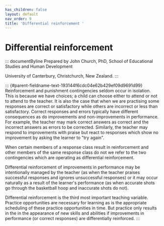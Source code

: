 ```yaml
---
has_children: false
layout: default
nav_order: 9
title: 'Differential reinforcement '
---
```

# Differential reinforcement 


::: documentByline
Prepared by John Church, PhD, School of Educational Studies and Human
Development

University of Canterbury, Christchurch, New Zealand.
:::

::: {#parent-fieldname-text-193144f6cdc04e62b429ef09d9691d99}
Reinforcement and punishment contingencies seldom occur in isolation.
This is because we have choices; a child can choose either to attend or
not to attend to the teacher. It is also the case that when we are
practising some responses are correct or satisfactory while others are
incorrect or less than satisfactory. Correct responses and errors
typically have different consequences as do improvements and
non-improvements in performance. For example, the teacher may mark
correct answers as correct and the incorrect answers as errors to be
corrected. Similarly, the teacher may respond to improvements with
praise but react to responses which show no improvement by asking the
learner to "try again".

When certain members of a response class result in reinforcement and
other members of the same response class do not we refer to the two
contingencies which are operating as differential reinforcement.

Differential reinforcement of improvements in performance may be
intentionally managed by the teacher (as when the teacher praises
successful responses and ignores unsuccessful responses) or it may occur
naturally as a result of the learner's performance (as when accurate
shots go through the basketball hoop and inaccurate shots do not).

Differential reinforcement is the third most important teaching
variable. Practice opportunities are necessary for learning as is the
appropriate scheduling of these practice opportunities in time. But
practice only results in the in the appearance of new skills and
abilities if improvements in performance (or correct responses) are
differentially reinforced.
:::
